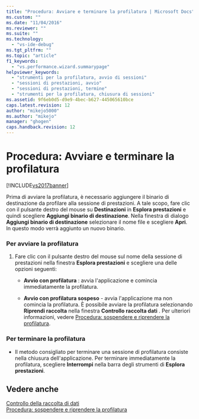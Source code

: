 ```yaml
---
title: "Procedura: Avviare e terminare la profilatura | Microsoft Docs"
ms.custom: ""
ms.date: "11/04/2016"
ms.reviewer: ""
ms.suite: ""
ms.technology: 
  - "vs-ide-debug"
ms.tgt_pltfrm: ""
ms.topic: "article"
f1_keywords: 
  - "vs.performance.wizard.summarypage"
helpviewer_keywords: 
  - "strumenti per la profilatura, avvio di sessioni"
  - "sessioni di prestazioni, avvio"
  - "sessioni di prestazioni, termine"
  - "strumenti per la profilatura, chiusura di sessioni"
ms.assetid: 9f6eb0d5-d9e9-4bec-b627-445065610bce
caps.latest.revision: 12
author: "mikejo5000"
ms.author: "mikejo"
manager: "ghogen"
caps.handback.revision: 12
---
```

# Procedura: Avviare e terminare la profilatura
[!INCLUDE[vs2017banner](../code-quality/includes/vs2017banner.md)]

Prima di avviare la profilatura, è necessario aggiungere il binario di destinazione da profilare alla sessione di prestazioni.  A tale scopo, fare clic con il pulsante destro del mouse su **Destinazioni** in **Esplora prestazioni** e quindi scegliere **Aggiungi binario di destinazione**.  Nella finestra di dialogo **Aggiungi binario di destinazione** selezionare il nome file e scegliere **Apri**.  In questo modo verrà aggiunto un nuovo binario.  
  
### Per avviare la profilatura  
  
1.  Fare clic con il pulsante destro del mouse sul nome della sessione di prestazioni nella finestra **Esplora prestazioni** e scegliere una delle opzioni seguenti:  
  
    -   **Avvio con profilatura** : avvia l'applicazione e comincia immediatamente la profilatura.  
  
    -   **Avvio con profilatura sospeso** \- avvia l'applicazione ma non comincia la profilatura.  È possibile avviare la profilatura selezionando **Riprendi raccolta** nella finestra **Controllo raccolta dati** .  Per ulteriori informazioni, vedere [Procedura: sospendere e riprendere la profilatura](../profiling/how-to-pause-and-resume-performance-data-collection.md).  
  
### Per terminare la profilatura  
  
-   Il metodo consigliato per terminare una sessione di profilatura consiste nella chiusura dell'applicazione.  Per terminare immediatamente la profilatura, scegliere **Interrompi** nella barra degli strumenti di **Esplora prestazioni**.  
  
## Vedere anche  
 [Controllo della raccolta di dati](../profiling/controlling-data-collection.md)   
 [Procedura: sospendere e riprendere la profilatura](../profiling/how-to-pause-and-resume-performance-data-collection.md)